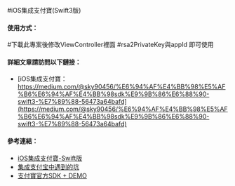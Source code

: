 #iOS集成支付寶(Swift3版)

#### 使用方式：

#下載此專案後修改ViewController裡面 
#rsa2PrivateKey與appId 即可使用

#### 詳細文章請訪問以下鏈接：  

- [iOS集成支付寶：https://medium.com/@sky90456/%E6%94%AF%E4%BB%98%E5%AF%B6%E6%94%AF%E4%BB%98sdk%E9%9B%86%E6%88%90-swift3-%E7%89%88-56473a64bafd](https://medium.com/@sky90456/%E6%94%AF%E4%BB%98%E5%AF%B6%E6%94%AF%E4%BB%98sdk%E9%9B%86%E6%88%90-swift3-%E7%89%88-56473a64bafd)




#### 參考連結：  

- [iOS集成支付寶-Swift版](http://www.qinyejun.com/ios/ios-alipay-swift)
- [集成支付宝中遇到的坑](http://www.jianshu.com/p/2e274845619f)
- [支付寶官方SDK + DEMO](https://doc.open.alipay.com/doc2/detail.htm?spm=a219a.7629140.0.0.wqdA1e&treeId=54&articleId=104509&docType=1)

